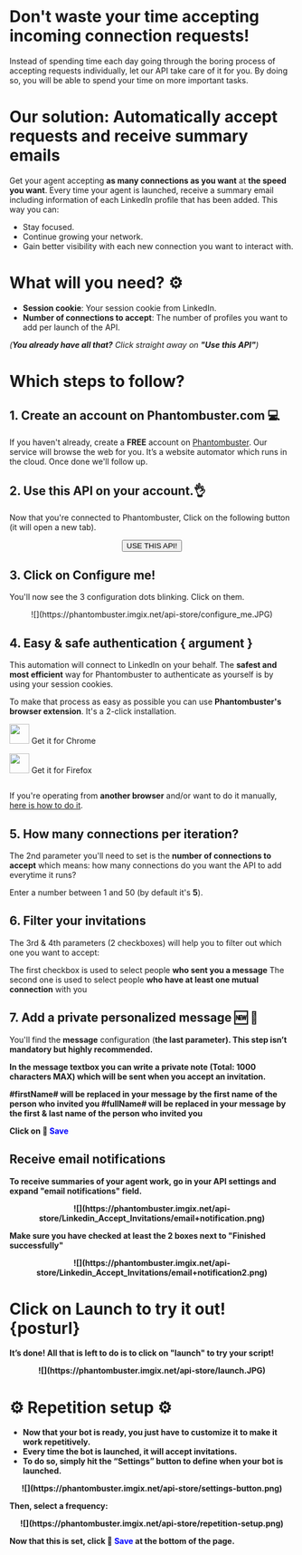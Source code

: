 # Don't waste your time accepting incoming connection requests!
Instead of spending time each day going through the boring process of accepting requests individually, let our API take care of it for you. By doing so, you will be able to spend your time on more important tasks.

# Our solution: Automatically accept requests and receive summary emails
Get your agent accepting **as many connections as you want** at **the speed you want**. Every time your agent is launched, receive a summary email including information of each LinkedIn profile that has been added. This way you can:
- Stay focused.
- Continue growing your network.
- Gain better visibility with each new connection you want to interact with.

# What will you need? ⚙️

- **Session cookie**: Your session cookie from LinkedIn.
- **Number of connections to accept**: The number of profiles you want to add per launch of the API.

_(**You already have all that?**  Click straight away on **"Use this API"**)_

# Which steps to follow?
## 1. Create an account on Phantombuster.com 💻
If you haven't already, create a **FREE** account on [Phantombuster](https://phantombuster.com/register). Our service will browse the web for you. It’s a website automator which runs in the cloud. Once done we'll follow up.


## 2. Use this API on your account.👌
Now that you're connected to Phantombuster, Click on the following button (it will open a new tab).

<center><button type="button" class="btn btn-warning callToAction" onclick="useThisApi()">USE THIS API!</button></center>

## 3. Click on Configure me!
You'll now see the 3 configuration dots blinking. Click on them.

<center>![](https://phantombuster.imgix.net/api-store/configure_me.JPG)</center>

## 4. Easy & safe authentication { argument }

This automation will connect to LinkedIn on your behalf. The **safest and most efficient** way for Phantombuster to authenticate as yourself is by using your session cookies.

To make that process as easy as possible you can use **Phantombuster's browser extension**. It's a 2-click installation.

<div class="row" style="margin: 10px 0px;">
	<div class="col-xs-5 col-xs-offset-1">
		<a href="https://chrome.google.com/webstore/detail/phantombuster/mdlnjfcpdiaclglfbdkbleiamdafilil" 
		target="_blank">
			<div class="btn btn-default text-center" style="display: inline-block; align-items: center;">
				<p style="margin-top: 0px;">
				<img src="https://s3-eu-west-1.amazonaws.com/phantombuster-static/api-store/Browser+Extension/chrome.svg" style="height: 35px; box-shadow: 0px 0px 0px white">
				Get it for Chrome</p>
			</div>
		</a>
	</div>
	<div class="col-xs-5 col-xs-offset-1">
		<a href="https://addons.mozilla.org/fr/firefox/addon/phantombuster/" 
		target="_blank">
			<div class="btn btn-default text-center" style="display: inline-block; align-items: center;">
				<p style="margin-top: 0px;">
				<img src="https://s3-eu-west-1.amazonaws.com/phantombuster-static/api-store/Browser+Extension/firefox.svg" style="height: 35px; box-shadow: 0px 0px 0px white">
				Get it for Firefox</p>
			</div>
		</a>
	</div>	
</div>

If you're operating from **another browser** and/or want to do it manually, [here is how to do it](https://intercom.help/phantombuster/help-home/how-to-get-your-cookies-without-using-our-browser-extension).

## 5. How many connections per iteration?
The 2nd parameter you'll need to set is the **number of connections to accept** which means: how many connections do you want the API to add everytime it runs?

Enter a number between 1 and 50 (by default it's **5**). 

## 6. Filter your invitations
The 3rd & 4th parameters (2 checkboxes) will help you to filter out which one you want to accept:

The first checkbox is used to select people <b>who sent you a message</b>
The second one is used to select people <b>who have at least one mutual connection</b> with you

## 7. Add a private personalized message 🆕 💬
You'll find the **message** configuration (<b>the last parameter<b/>).
This step isn’t mandatory but highly recommended.

In the message textbox you can write a private note (**Total: 1000 characters MAX**) which will be sent when you accept an invitation.

\#firstName\# will be replaced in your message by the first name of the person who invited you
\#fullName\# will be replaced in your message by the first & last name of the person who invited you

Click on 💾 <span style="color:blue">Save</span>

## Receive email notifications
To receive summaries of your agent work, go in your API settings and expand **"email notifications"** field.

<center>![](https://phantombuster.imgix.net/api-store/Linkedin_Accept_Invitations/email+notification.png)</center>

Make sure you have checked at least the 2 boxes next to **"Finished successfully"** 

<center>![](https://phantombuster.imgix.net/api-store/Linkedin_Accept_Invitations/email+notification2.png)</center>

# Click on Launch to try it out! {posturl}

It’s done! All that is left to do is to click on "launch" to try your script!

<center>![](https://phantombuster.imgix.net/api-store/launch.JPG)</center>

# ⚙️️ Repetition setup ⚙️

- Now that your bot is ready, you just have to customize it to make it work repetitively.
- Every time the bot is launched, it will accept invitations.
- To do so, simply hit the “Settings” button to define when your bot is launched.


<center>![](https://phantombuster.imgix.net/api-store/settings-button.png)</center>

Then, select a frequency:

<center>![](https://phantombuster.imgix.net/api-store/repetition-setup.png)</center>

Now that this is set, click 💾 <span style="color:blue">Save</span> at the bottom of the page.


